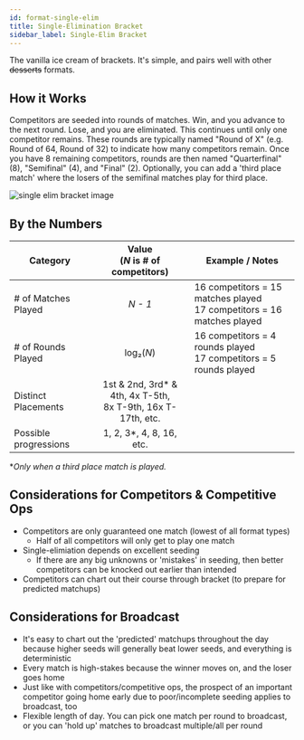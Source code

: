 ```yaml
---
id: format-single-elim
title: Single-Elimination Bracket
sidebar_label: Single-Elim Bracket
---
```


The vanilla ice cream of brackets.
It's simple, and pairs well with other ~~desserts~~ formats.

## How it Works

Competitors are seeded into rounds of matches.
Win, and you advance to the next round.
Lose, and you are eliminated.
This continues until only one competitor remains.
These rounds are typically named "Round of X" (e.g. Round of 64, Round of 32) to indicate how many competitors
 remain.
Once you have 8 remaining competitors, rounds are then named "Quarterfinal" (8), "Semifinal" (4), and "Final" (2).
Optionally, you can add a 'third place match' where the losers of the semifinal matches play for third place.

![single elim bracket image](https://i.imgur.com/wJcEF9d.png)

## By the Numbers

| Category              |      Value <br />(*N* is # of competitors)                |   Example / Notes |
| -------------         | :-----------:             | ----- |
| # of Matches Played   | *N - 1*                   | 16 competitors = 15 matches played <br />17 competitors = 16 matches played |
| # of Rounds Played    |   log₂(*N*)               | 16 competitors = 4 rounds played <br /> 17 competitors = 5 rounds played |
| Distinct Placements   |   1st & 2nd, 3rd* & 4th, 4x T-5th,<br />8x T-9th, 16x T-17th, etc.       |   |
| Possible progressions | 1, 2, 3*, 4, 8, 16, etc.   |

**Only when a third place match is played.*

## Considerations for Competitors & Competitive Ops

* Competitors are only guaranteed one match (lowest of all format types)
  * Half of all competitors will only get to play one match
* Single-elimiation depends on excellent seeding
  * If there are any big unknowns or 'mistakes' in seeding, then better competitors can be knocked out earlier than intended
* Competitors can chart out their course through bracket (to prepare for predicted matchups)

## Considerations for Broadcast

* It's easy to chart out the 'predicted' matchups throughout the day because higher seeds will generally beat lower seeds, and everything is deterministic
* Every match is high-stakes because the winner moves on, and the loser goes home
* Just like with competitors/competitive ops, the prospect of an important competitor going home early due to poor/incomplete seeding applies to broadcast, too
* Flexible length of day. You can pick one match per round to broadcast, or you can 'hold up' matches to broadcast multiple/all per round

